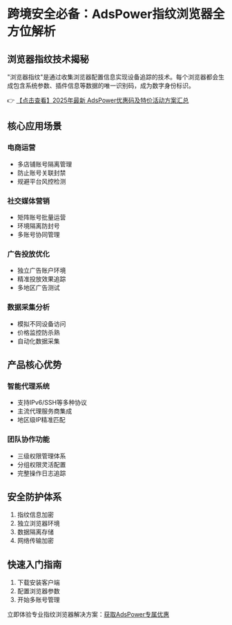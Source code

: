 # 跨境安全必备：AdsPower指纹浏览器全方位解析

## 浏览器指纹技术揭秘
"浏览器指纹"是通过收集浏览器配置信息实现设备追踪的技术。每个浏览器都会生成包含系统参数、插件信息等数据的唯一识别码，成为数字身份标识。

👉 [【点击查看】2025年最新 AdsPower优惠码及特价活动方案汇总](https://bit.ly/adspower_free)

## 核心应用场景
### 电商运营
- 多店铺账号隔离管理
- 防止账号关联封禁
- 规避平台风控检测

### 社交媒体营销
- 矩阵账号批量运营
- 环境隔离防封号
- 多账号协同管理

### 广告投放优化
- 独立广告账户环境
- 精准投放效果追踪
- 多地区广告测试

### 数据采集分析
- 模拟不同设备访问
- 价格监控防杀熟
- 自动化数据采集

## 产品核心优势
### 智能代理系统
- 支持IPv6/SSH等多种协议
- 主流代理服务商集成
- 地区级IP精准匹配

### 团队协作功能
- 三级权限管理体系
- 分组权限灵活配置
- 完整操作日志追踪

## 安全防护体系
1. 指纹信息加密
2. 独立浏览器环境
3. 数据隔离存储
4. 网络传输加密

## 快速入门指南
1. 下载安装客户端
2. 配置浏览器参数
3. 开始多账号管理

立即体验专业指纹浏览器解决方案：[获取AdsPower专属优惠](https://bit.ly/adspower_free)